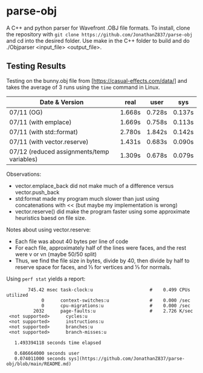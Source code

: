 # parse-obj

A C++ and python parser for Wavefront .OBJ file formats. To install, clone the repository with `git clone https://github.com/JonathanZ837/parse-obj` and cd into the desired folder. Use make in the C++ folder to build and do ./Objparser <input_file> <output_file>.

## Testing Results

Testing on the bunny.obj file from [https://casual-effects.com/data/] and takes the average of 3 runs using the `time` command in Linux.

| Date & Version                            | real  | user  | sys  |
|-------------------------------------------|-------|-------|------|
| 07/11 (OG)                                 | 1.668s | 0.728s | 0.137s |
| 07/11 (with emplace)                       | 1.669s | 0.758s | 0.113s |
| 07/11 (with std::format)                   | 2.780s | 1.842s | 0.142s |
| 07/11 (with vector.reserve)                | 1.431s | 0.683s | 0.090s |
| 07/12 (reduced assignments/temp variables) | 1.309s | 0.678s | 0.079s |

Observations: 
- vector.emplace_back did not make much of a difference versus vector.push_back
- std:format made my program much slower than just using concatenations with << (but maybe my implementation is wrong)
- vector.reserve() did make the program faster using some approximate heuristics baesd on file size.
  
Notes about using vector.reserve:
- Each file was about 40 bytes per line of code
- For each file, approximately half of the lines were faces, and the rest were v or vn (maybe 50/50 split)
- Thus, we find the file size in bytes, divide by 40, then divide by half to reserve space for faces, and ⅓ for vertices and ⅓ for normals.

Using `perf stat` yields a report:

            745.42 msec task-clock:u                     #    0.499 CPUs utilized
                 0      context-switches:u               #    0.000 /sec
                 0      cpu-migrations:u                 #    0.000 /sec
              2032      page-faults:u                    #    2.726 K/sec
     <not supported>      cycles:u
     <not supported>      instructions:u
     <not supported>      branches:u
     <not supported>      branch-misses:u

       1.493394118 seconds time elapsed

       0.686664000 seconds user
       0.074011000 seconds sys](https://github.com/JonathanZ837/parse-obj/blob/main/README.md)

  
       



